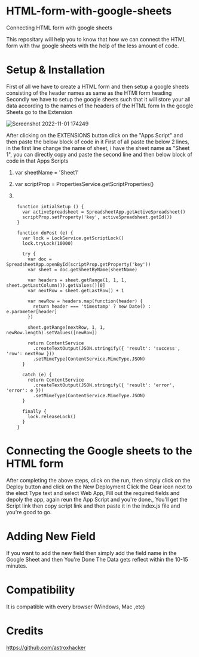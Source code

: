# HTML-form-with-google-sheets
Connecting HTML form with google sheets

This repositary will help you to know that how we can connect the HTML form with thw google sheets with the help of the less amount of code.

# Setup & Installation
First of all we have to create a HTML form and then setup a google sheets consisting of the header names as same as the HTMl form heading
Secondly we have to setup the google sheets such that it will store your all data according to the names of the headers of the HTML form
In the google Sheets go to the Extension 
 
![Screenshot 2022-11-01 174249](https://user-images.githubusercontent.com/109857735/199230410-a24a56b4-a591-431d-8420-0ba2d6f8e3d4.jpg)

After clicking on the EXTENSIONS button click on the "Apps Script" and then paste the below block of code in it 
First of all paste the below 2 lines, in the first line change the name of sheet, i have the sheet name as "Sheet 1", you can directly copy and paste the second line and then below block of code in that Apps Scripts


  1. var sheetName = 'Sheet1'
  
  2. var scriptProp = PropertiesService.getScriptProperties()
  
  3.
  
		function intialSetup () {
		  var activeSpreadsheet = SpreadsheetApp.getActiveSpreadsheet()
		  scriptProp.setProperty('key', activeSpreadsheet.getId())
		}

		function doPost (e) {
		  var lock = LockService.getScriptLock()
		  lock.tryLock(10000)

		  try {
			var doc = SpreadsheetApp.openById(scriptProp.getProperty('key'))
			var sheet = doc.getSheetByName(sheetName)

			var headers = sheet.getRange(1, 1, 1, sheet.getLastColumn()).getValues()[0]
			var nextRow = sheet.getLastRow() + 1

			var newRow = headers.map(function(header) {
			  return header === 'timestamp' ? new Date() : e.parameter[header]
			})

			sheet.getRange(nextRow, 1, 1, newRow.length).setValues([newRow])

			return ContentService
			  .createTextOutput(JSON.stringify({ 'result': 'success', 'row': nextRow }))
			  .setMimeType(ContentService.MimeType.JSON)
		  }

		  catch (e) {
			return ContentService
			  .createTextOutput(JSON.stringify({ 'result': 'error', 'error': e }))
			  .setMimeType(ContentService.MimeType.JSON)
		  }

		  finally {
			lock.releaseLock()
		  }
		}

# Connecting the Google sheets to the HTML form

After completing the above steps, click on the run, then simply click on the Deploy button and click on the New Deployment Click the Gear icon next to the elect Type text and select Web App, Fill out the required fields and depoly the app, again reun the App Script and you're done., You'll get the Script link then copy script link and then paste it in the index.js file and you're good to go.

# Adding New Field

If you want to add the new field then simply add the field name in the Google Sheet and then You're Done The Data gets reflect within the 10-15 minutes.

# Compatibility 

It is compatible with every browser (Windows, Mac ,etc)

# Credits

https://github.com/astroxhacker
